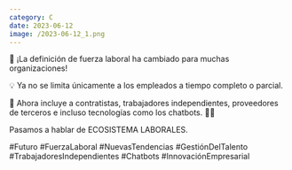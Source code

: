 ```yaml
--- 
category: C 
date: 2023-06-12 
image: /2023-06-12_1.png 
--- 
```


🌟 ¡La definición de fuerza laboral ha cambiado para muchas organizaciones! 

💡 Ya no se limita únicamente a los empleados a tiempo completo o parcial. 

🤝 Ahora incluye a contratistas, trabajadores independientes, proveedores de terceros e incluso tecnologías como los chatbots. 🤖💼

Pasamos a hablar de ECOSISTEMA LABORALES.

#Futuro #FuerzaLaboral #NuevasTendencias #GestiónDelTalento #TrabajadoresIndependientes #Chatbots #InnovaciónEmpresarial